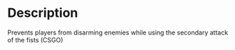 # Description

Prevents players from disarming enemies while using the secondary attack of the fists (CSGO)